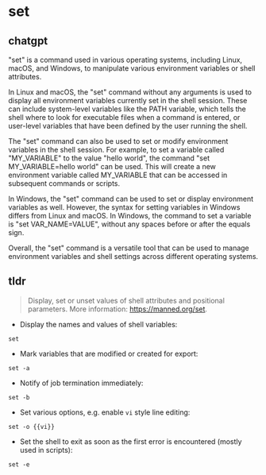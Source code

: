 # set 
## chatgpt 
"set" is a command used in various operating systems, including Linux, macOS, and Windows, to manipulate various environment variables or shell attributes. 

In Linux and macOS, the "set" command without any arguments is used to display all environment variables currently set in the shell session. These can include system-level variables like the PATH variable, which tells the shell where to look for executable files when a command is entered, or user-level variables that have been defined by the user running the shell.

The "set" command can also be used to set or modify environment variables in the shell session. For example, to set a variable called "MY_VARIABLE" to the value "hello world", the command "set MY_VARIABLE=hello world" can be used. This will create a new environment variable called MY_VARIABLE that can be accessed in subsequent commands or scripts.

In Windows, the "set" command can be used to set or display environment variables as well. However, the syntax for setting variables in Windows differs from Linux and macOS. In Windows, the command to set a variable is "set VAR_NAME=VALUE", without any spaces before or after the equals sign. 

Overall, the "set" command is a versatile tool that can be used to manage environment variables and shell settings across different operating systems. 

## tldr 
 
> Display, set or unset values of shell attributes and positional parameters.
> More information: <https://manned.org/set>.

- Display the names and values of shell variables:

`set`

- Mark variables that are modified or created for export:

`set -a`

- Notify of job termination immediately:

`set -b`

- Set various options, e.g. enable `vi` style line editing:

`set -o {{vi}}`

- Set the shell to exit as soon as the first error is encountered (mostly used in scripts):

`set -e`
